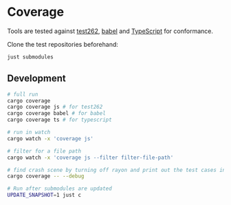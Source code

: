 # Coverage

Tools are tested against [test262], [babel] and [TypeScript] for conformance.

Clone the test repositories beforehand:

```bash
just submodules
```

## Development

```bash
# full run
cargo coverage
cargo coverage js # for test262
cargo coverage babel # for babel
cargo coverage ts # for typescript

# run in watch
cargo watch -x 'coverage js'

# filter for a file path
cargo watch -x 'coverage js --filter filter-file-path'

# find crash scene by turning off rayon and print out the test cases in serial
cargo coverage -- --debug

# Run after submodules are updated
UPDATE_SNAPSHOT=1 just c
```

<!-- Links -->

[test262]: https://github.com/tc39/test262
[babel]: https://github.com/babel/babel
[TypeScript]: https://github.com/microsoft/TypeScript

